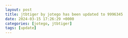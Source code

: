 ```yaml
---
layout: post
title: jtbtiger by jotego has been updated to 9996345
date: 2024-03-15 17:26:29 +0000
categories: [jotego, jtbtiger]
tags: [update]
---
```


